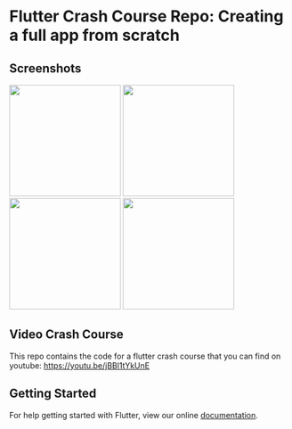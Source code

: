 # Flutter Crash Course Repo: Creating a full app from scratch

## Screenshots
<img src="https://raw.githubusercontent.com/bramvbilsen/Flutter-Quiz-Preview-App/master/screenshots/Screenshot_1519245085.png" width="200">   <img src="https://raw.githubusercontent.com/bramvbilsen/Flutter-Quiz-Preview-App/master/screenshots/Screenshot_1519245074.png" width="200">   <img src="https://raw.githubusercontent.com/bramvbilsen/Flutter-Quiz-Preview-App/master/screenshots/Screenshot_1519245082.png" width="200">   <img src="https://raw.githubusercontent.com/bramvbilsen/Flutter-Quiz-Preview-App/master/screenshots/Screenshot_1519244338.png" width="200">

## Video Crash Course
This repo contains the code for a flutter crash course that you can find on youtube: https://youtu.be/jBBl1tYkUnE

## Getting Started

For help getting started with Flutter, view our online
[documentation](http://flutter.io/).
